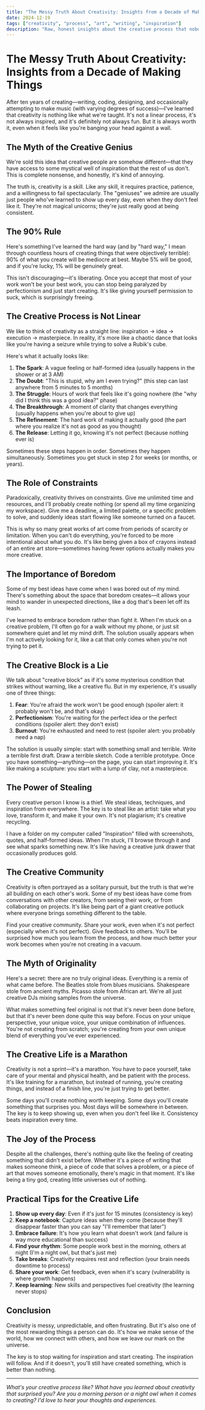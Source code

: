 ```yaml
---
title: "The Messy Truth About Creativity: Insights from a Decade of Making Things"
date: 2024-12-19
tags: ["creativity", "process", "art", "writing", "inspiration"]
description: "Raw, honest insights about the creative process that nobody talks about—the failures, the doubts, and the unexpected moments of brilliance."
---
```


# The Messy Truth About Creativity: Insights from a Decade of Making Things

After ten years of creating—writing, coding, designing, and occasionally attempting to make music (with varying degrees of success)—I've learned that creativity is nothing like what we're taught. It's not a linear process, it's not always inspired, and it's definitely not always fun. But it is always worth it, even when it feels like you're banging your head against a wall.

## The Myth of the Creative Genius

We're sold this idea that creative people are somehow different—that they have access to some mystical well of inspiration that the rest of us don't. This is complete nonsense, and honestly, it's kind of annoying.

The truth is, creativity is a skill. Like any skill, it requires practice, patience, and a willingness to fail spectacularly. The "geniuses" we admire are usually just people who've learned to show up every day, even when they don't feel like it. They're not magical unicorns; they're just really good at being consistent.

## The 90% Rule

Here's something I've learned the hard way (and by "hard way," I mean through countless hours of creating things that were objectively terrible): 90% of what you create will be mediocre at best. Maybe 5% will be good, and if you're lucky, 1% will be genuinely great.

This isn't discouraging—it's liberating. Once you accept that most of your work won't be your best work, you can stop being paralyzed by perfectionism and just start creating. It's like giving yourself permission to suck, which is surprisingly freeing.

## The Creative Process is Not Linear

We like to think of creativity as a straight line: inspiration → idea → execution → masterpiece. In reality, it's more like a chaotic dance that looks like you're having a seizure while trying to solve a Rubik's cube.

Here's what it actually looks like:

1. **The Spark**: A vague feeling or half-formed idea (usually happens in the shower or at 3 AM)
2. **The Doubt**: "This is stupid, why am I even trying?" (this step can last anywhere from 5 minutes to 5 months)
3. **The Struggle**: Hours of work that feels like it's going nowhere (the "why did I think this was a good idea?" phase)
4. **The Breakthrough**: A moment of clarity that changes everything (usually happens when you're about to give up)
5. **The Refinement**: The hard work of making it actually good (the part where you realize it's not as good as you thought)
6. **The Release**: Letting it go, knowing it's not perfect (because nothing ever is)

Sometimes these steps happen in order. Sometimes they happen simultaneously. Sometimes you get stuck in step 2 for weeks (or months, or years).

## The Role of Constraints

Paradoxically, creativity thrives on constraints. Give me unlimited time and resources, and I'll probably create nothing (or spend all my time organizing my workspace). Give me a deadline, a limited palette, or a specific problem to solve, and suddenly ideas start flowing like someone turned on a faucet.

This is why so many great works of art come from periods of scarcity or limitation. When you can't do everything, you're forced to be more intentional about what you do. It's like being given a box of crayons instead of an entire art store—sometimes having fewer options actually makes you more creative.

## The Importance of Boredom

Some of my best ideas have come when I was bored out of my mind. There's something about the space that boredom creates—it allows your mind to wander in unexpected directions, like a dog that's been let off its leash.

I've learned to embrace boredom rather than fight it. When I'm stuck on a creative problem, I'll often go for a walk without my phone, or just sit somewhere quiet and let my mind drift. The solution usually appears when I'm not actively looking for it, like a cat that only comes when you're not trying to pet it.

## The Creative Block is a Lie

We talk about "creative block" as if it's some mysterious condition that strikes without warning, like a creative flu. But in my experience, it's usually one of three things:

1. **Fear**: You're afraid the work won't be good enough (spoiler alert: it probably won't be, and that's okay)
2. **Perfectionism**: You're waiting for the perfect idea or the perfect conditions (spoiler alert: they don't exist)
3. **Burnout**: You're exhausted and need to rest (spoiler alert: you probably need a nap)

The solution is usually simple: start with something small and terrible. Write a terrible first draft. Draw a terrible sketch. Code a terrible prototype. Once you have something—anything—on the page, you can start improving it. It's like making a sculpture: you start with a lump of clay, not a masterpiece.

## The Power of Stealing

Every creative person I know is a thief. We steal ideas, techniques, and inspiration from everywhere. The key is to steal like an artist: take what you love, transform it, and make it your own. It's not plagiarism; it's creative recycling.

I have a folder on my computer called "Inspiration" filled with screenshots, quotes, and half-formed ideas. When I'm stuck, I'll browse through it and see what sparks something new. It's like having a creative junk drawer that occasionally produces gold.

## The Creative Community

Creativity is often portrayed as a solitary pursuit, but the truth is that we're all building on each other's work. Some of my best ideas have come from conversations with other creators, from seeing their work, or from collaborating on projects. It's like being part of a giant creative potluck where everyone brings something different to the table.

Find your creative community. Share your work, even when it's not perfect (especially when it's not perfect). Give feedback to others. You'll be surprised how much you learn from the process, and how much better your work becomes when you're not creating in a vacuum.

## The Myth of Originality

Here's a secret: there are no truly original ideas. Everything is a remix of what came before. The Beatles stole from blues musicians. Shakespeare stole from ancient myths. Picasso stole from African art. We're all just creative DJs mixing samples from the universe.

What makes something feel original is not that it's never been done before, but that it's never been done quite this way before. Focus on your unique perspective, your unique voice, your unique combination of influences. You're not creating from scratch; you're creating from your own unique blend of everything you've ever experienced.

## The Creative Life is a Marathon

Creativity is not a sprint—it's a marathon. You have to pace yourself, take care of your mental and physical health, and be patient with the process. It's like training for a marathon, but instead of running, you're creating things, and instead of a finish line, you're just trying to get better.

Some days you'll create nothing worth keeping. Some days you'll create something that surprises you. Most days will be somewhere in between. The key is to keep showing up, even when you don't feel like it. Consistency beats inspiration every time.

## The Joy of the Process

Despite all the challenges, there's nothing quite like the feeling of creating something that didn't exist before. Whether it's a piece of writing that makes someone think, a piece of code that solves a problem, or a piece of art that moves someone emotionally, there's magic in that moment. It's like being a tiny god, creating little universes out of nothing.

## Practical Tips for the Creative Life

1. **Show up every day**: Even if it's just for 15 minutes (consistency is key)
2. **Keep a notebook**: Capture ideas when they come (because they'll disappear faster than you can say "I'll remember that later")
3. **Embrace failure**: It's how you learn what doesn't work (and failure is way more educational than success)
4. **Find your rhythm**: Some people work best in the morning, others at night (I'm a night owl, but that's just me)
5. **Take breaks**: Creativity requires rest and reflection (your brain needs downtime to process)
6. **Share your work**: Get feedback, even when it's scary (vulnerability is where growth happens)
7. **Keep learning**: New skills and perspectives fuel creativity (the learning never stops)

## Conclusion

Creativity is messy, unpredictable, and often frustrating. But it's also one of the most rewarding things a person can do. It's how we make sense of the world, how we connect with others, and how we leave our mark on the universe.

The key is to stop waiting for inspiration and start creating. The inspiration will follow. And if it doesn't, you'll still have created something, which is better than nothing.

---

*What's your creative process like? What have you learned about creativity that surprised you? Are you a morning person or a night owl when it comes to creating? I'd love to hear your thoughts and experiences.*
